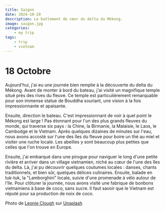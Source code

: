 ```yaml
---
title: Saigon
date: 2024-10-20
description: Le battement de cœur du delta du Mékong.
image: saigon.jpg
categories:
    - my trip
tags: 
    - trip
    - vietnam
---
```


# 18 Octobre

Aujourd'hui, j'ai eu une journée bien remplie à la découverte du delta du Mékong. Avant de monter à bord du bateau, j'ai visité un magnifique temple situé près des rives du fleuve. Ce temple est particulièrement remarquable pour son immense statue de Bouddha souriant, une vision à la fois impressionnante et apaisante.


Ensuite, direction le bateau. C'est impressionnant de voir à quel point le Mékong est large ! Pas étonnant pour l'un des plus grands fleuves du monde, qui traverse six pays : la Chine, la Birmanie, la Malaisie, le Laos, le Cambodge et le Vietnam. Après quelques dizaines de minutes sur l'eau, nous avons accosté sur l'une des îles du fleuve pour boire un thé au miel et visiter une ruche locale. Les abeilles y sont beaucoup plus petites que celles que l'on trouve en Europe.

Ensuite, j'ai embarqué dans une pirogue pour naviguer le long d'une petite rivière et arriver dans un village vietnamien, niché au cœur de l'une des îles du delta. Là, j'ai pu découvrir quelques coutumes locales : danses, chants traditionnels, et bien sûr, quelques délices culinaires. Ensuite, balade en tuk-tuk, la "Lamborghini" locale, suivie d'une promenade à vélo autour de l'île. Pour clôturer la journée, nous avons visité une fabrique de bonbons vietnamiens à base de coco, sans sucre. Il faut savoir que le Vietnam est réputé pour sa production de noix de coco.


Photo de <a href="https://unsplash.com/fr/@leoniec?utm_content=creditCopyText&utm_medium=referral&utm_source=unsplash">Leonie Clough</a> sur <a href="https://unsplash.com/fr/photos/un-groupe-de-personnes-conduisant-des-motos-dans-une-rue-eDGbXQwO62Q?utm_content=creditCopyText&utm_medium=referral&utm_source=unsplash">Unsplash</a>
    